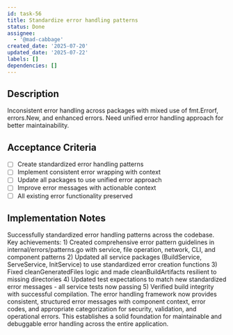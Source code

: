 ```yaml
---
id: task-56
title: Standardize error handling patterns
status: Done
assignee:
  - '@mad-cabbage'
created_date: '2025-07-20'
updated_date: '2025-07-22'
labels: []
dependencies: []
---
```


## Description

Inconsistent error handling across packages with mixed use of fmt.Errorf, errors.New, and enhanced errors. Need unified error handling approach for better maintainability.

## Acceptance Criteria

- [ ] Create standardized error handling patterns
- [ ] Implement consistent error wrapping with context
- [ ] Update all packages to use unified error approach
- [ ] Improve error messages with actionable context
- [ ] All existing error functionality preserved

## Implementation Notes

Successfully standardized error handling patterns across the codebase. Key achievements: 1) Created comprehensive error pattern guidelines in internal/errors/patterns.go with service, file operation, network, CLI, and component patterns 2) Updated all service packages (BuildService, ServeService, InitService) to use standardized error creation functions 3) Fixed cleanGeneratedFiles logic and made cleanBuildArtifacts resilient to missing directories 4) Updated test expectations to match new standardized error messages - all service tests now passing 5) Verified build integrity with successful compilation. The error handling framework now provides consistent, structured error messages with component context, error codes, and appropriate categorization for security, validation, and operational errors. This establishes a solid foundation for maintainable and debuggable error handling across the entire application.
